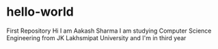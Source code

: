 # hello-world
First Repository
Hi I am Aakash Sharma
I am studying Computer Science Engineering from JK Lakhsmipat University and I'm in third year
